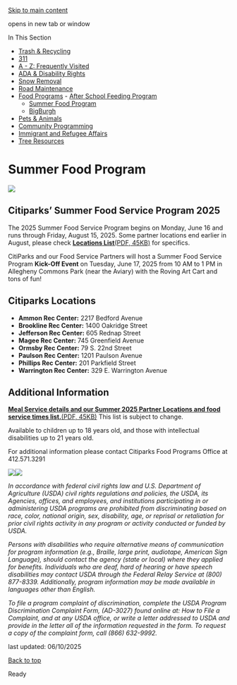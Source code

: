[Skip to main content](https://www.pittsburghpa.gov/Resident-Services/Food-Programs/Summer-Food-Program#main-content)

opens in new tab or window

In This Section

- [Trash & Recycling](https://www.pittsburghpa.gov/Resident-Services/Trash-Recycling)
- [311](https://www.pittsburghpa.gov/Resident-Services/311)
- [A - Z: Frequently Visited](https://www.pittsburghpa.gov/Resident-Services/A-Z-Frequently-Visited)
- [ADA & Disability Rights](https://www.pittsburghpa.gov/Resident-Services/ADA-Disability-Rights)
- [Snow Removal](https://www.pittsburghpa.gov/Resident-Services/Snow-Removal)
- [Road Maintenance](https://www.pittsburghpa.gov/Resident-Services/Road-Maintenance)
- [Food Programs](https://www.pittsburghpa.gov/Resident-Services/Food-Programs)  - [After School Feeding Program](https://www.pittsburghpa.gov/Resident-Services/Food-Programs/After-School-Feeding-Program)
  - [Summer Food Program](https://www.pittsburghpa.gov/Resident-Services/Food-Programs/Summer-Food-Program)
  - [BigBurgh](https://www.pittsburghpa.gov/Resident-Services/Food-Programs/BigBurgh)
- [Pets & Animals](https://www.pittsburghpa.gov/Resident-Services/Pets-Animals)
- [Community Programming](https://www.pittsburghpa.gov/Resident-Services/Community-Programming)
- [Immigrant and Refugee Affairs](https://www.pittsburghpa.gov/Resident-Services/Immigrant-and-Refugee-Affairs)
- [Tree Resources](https://www.pittsburghpa.gov/Resident-Services/Tree-Resources)

# Summer Food Program

![](https://www.pittsburghpa.gov/files/assets/city/v/1/parks/images/6145_sfsplogopic.png)

## Citiparks’ Summer Food Service Program 2025

The 2025 Summer Food Service Program begins on Monday, June 16 and runs through Friday, August 15, 2025. Some partner locations end earlier in August, please check [**Locations List**(PDF, 45KB)](https://www.pittsburghpa.gov/files/assets/city/v/1/parks/documents/2025-food-programs/citiparks-sf-sites-2025.pdf "CitiParks-SF-Sites-2025.pdf") for specifics.

CitiParks and our Food Service Partners will host a Summer Food Service Program **Kick-Off Event** on Tuesday, June 17, 2025 from 10 AM to 1 PM in Allegheny Commons Park (near the Aviary) with the Roving Art Cart and tons of fun!

## Citiparks Locations

- **Ammon Rec Center:** 2217 Bedford Avenue
- **Brookline Rec Center:** 1400 Oakridge Street
- **Jefferson Rec Center:** 605 Rednap Street
- **Magee Rec Center:** 745 Greenfield Avenue
- **Ormsby Rec Center:** 79 S. 22nd Street
- **Paulson Rec Center:** 1201 Paulson Avenue
- **Phillips Rec Center:** 201 Parkfield Street
- **Warrington Rec Center:** 329 E. Warrington Avenue

## Additional Information

[**Meal Service details and our Summer 2025 Partner Locations and food service times list.**(PDF, 45KB)](https://www.pittsburghpa.gov/files/assets/city/v/1/parks/documents/2025-food-programs/citiparks-sf-sites-2025.pdf "CitiParks-SF-Sites-2025.pdf") This list is subject to change.

Available to children up to 18 years old, and those with intellectual disabilities up to 21 years old.

For additional information please contact Citiparks Food Programs Office at 412.571.3291

![](https://www.pittsburghpa.gov/files/assets/city/v/1/parks/images/3062_summer_food_kids_pic.jpg)![](https://www.pittsburghpa.gov/files/assets/city/v/1/parks/images/3061_groupkidseatingcropped.jpg)

_In accordance with federal civil rights law and U.S. Department of Agriculture (USDA) civil rights regulations and policies, the USDA, its Agencies, offices, and employees, and institutions participating in or administering USDA programs are prohibited from discriminating based on race, color, national origin, sex, disability, age, or reprisal or retaliation for prior civil rights activity in any program or activity conducted or funded by USDA._

_Persons with disabilities who require alternative means of communication for program information (e.g., Braille, large print, audiotape, American Sign Language), should contact the agency (state or local) where they applied for benefits. Individuals who are deaf, hard of hearing or have speech disabilities may contact USDA through the Federal Relay Service at (800) 877-8339. Additionally, program information may be made available in languages other than English._

_To file a program complaint of discrimination, complete the USDA Program Discrimination Complaint Form, (AD-3027) found online at: How to File a Complaint, and at any USDA office, or write a letter addressed to USDA and provide in the letter all of the information requested in the form. To request a copy of the complaint form, call (866) 632-9992._

last updated: 06/10/2025

[Back to top](https://www.pittsburghpa.gov/Resident-Services/Food-Programs/Summer-Food-Program#body-top)

Ready
